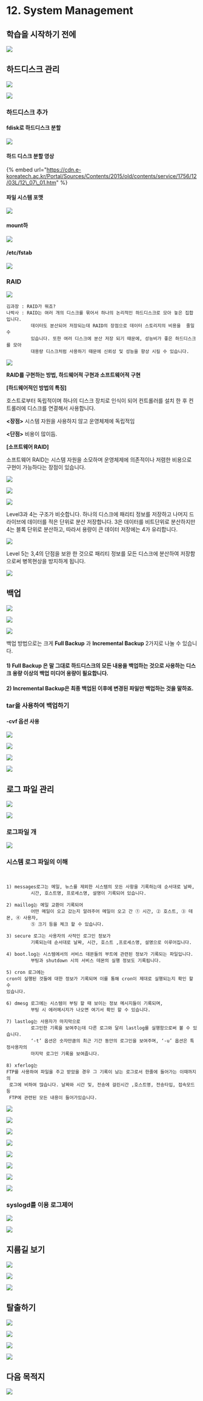 # 12. System Management

## 학습을 시작하기 전에 

![](../../../../.gitbook/assets/image%20%28892%29.png)

## 하드디스크 관리 

![](../../../../.gitbook/assets/image%20%28873%29.png)

![](../../../../.gitbook/assets/image%20%28899%29.png)

###  하드디스크 추가 

#### fdisk로 하드디스크 분할 

![](../../../../.gitbook/assets/image%20%28933%29.png)

#### 하드 디스크 분할 영상 

{% embed url="https://cdn.e-koreatech.ac.kr/Portal/Sources/Contents/2015/old/contents/service/1756/12/03L/12\_07\_01.htm" %}

#### 파일 시스템 포맷

![](../../../../.gitbook/assets/image%20%28924%29.png)

#### mount하

![](../../../../.gitbook/assets/image%20%28901%29.png)

####  /etc/fstab

![](../../../../.gitbook/assets/image%20%28874%29.png)

### RAID 

![](../../../../.gitbook/assets/image%20%28915%29.png)

```text
김과장 : RAID가 뭐죠?
나박사 : RAID는 여러 개의 디스크를 묶어서 하나의 논리적인 하드디스크로 모아 놓은 집합입니다.
         데이터도 분산되어 저장되는데 RAID의 장점으로 데이터 스토리지의 비용을  줄일 수 
         있습니다. 또한 여러 디스크에 분산 저장 되기 때문에, 성능비가 좋은 하드디스크를 모아 
         대용량 디스크처럼 사용하기 때문에 신뢰성 및 성능을 향상 시킬 수 있습니다.

```

![](../../../../.gitbook/assets/image%20%28890%29.png)

**RAID를 구현하는 방법, 하드웨어적 구현과 소프트웨어적 구현**

**\[하드웨어적인 방법의 특징\]** 

호스트로부터 독립적이며 하나의 디스크 장치로 인식이 되어 컨트롤러를 설치 한 후 컨트롤러에 디스크를 연결해서 사용합니다. 

**&lt;장점&gt;** 시스템 자원을 사용하지 않고 운영체제에 독립적임 

**&lt;단점&gt;** 비용이 많이듬.

**\[소프트웨어 RAID\]**

 소프트웨어 RAID는 시스템 자원을 소모하며 운영체제에 의존적이나 저렴한 비용으로 구현이 가능하다는 장점이 있습니다.



![](../../../../.gitbook/assets/image%20%28895%29.png)

![](../../../../.gitbook/assets/image%20%28885%29.png)

![](../../../../.gitbook/assets/image%20%28922%29.png)



Level3과 4는 구조가 비슷합니다. 하나의 디스크에 패리티 정보를 저장하고 나머지 드라이브에 데이터를 적은 단위로 분산 저장합니다. 3은 데이터를 비트단위로 분산하지만 4는 블록 단위로 분산하고, 따라서 용량이 큰 데이터 저장에는 4가 유리합니다.

![](../../../../.gitbook/assets/image%20%28889%29.png)



Level 5는 3,4의 단점을 보완 한 것으로 패리티 정보를 모든 디스크에 분산하여 저장함으로써 병목현상을 방지하게 됩니다.

![](../../../../.gitbook/assets/image%20%28913%29.png)

## 백업 

![](../../../../.gitbook/assets/image%20%28891%29.png)

![](../../../../.gitbook/assets/image%20%28904%29.png)

![](../../../../.gitbook/assets/image%20%28921%29.png)

백업 방법으로는 크게 **Full Backup** 과 **Incremental Backup** 2가지로 나눌 수 있습니다.

#### 1\) Full Backup 은 말 그대로 하드디스크의 모든 내용을 백업하는 것으로 사용하는 디스크 용량 이상의 백업 미디어 용량이 필요합니다.

#### 2\) Incremental Backup은 최종 백업된 이후에 변경된 파일만 백업하는 것을 말하죠.

### tar을 사용하여 백업하기

####  -cvf 옵션 사용

![](../../../../.gitbook/assets/image%20%28879%29.png)

![](../../../../.gitbook/assets/image%20%28909%29.png)

![](../../../../.gitbook/assets/image%20%28903%29.png)



![](../../../../.gitbook/assets/image%20%28911%29.png)

## 로그 파일 관리 

![](../../../../.gitbook/assets/image%20%28871%29.png)

![](../../../../.gitbook/assets/image%20%28917%29.png)

###  로그파일 개

![](../../../../.gitbook/assets/image%20%28908%29.png)

###  시스템 로그 파일의 이해 

```text


1) messages로그는 메일, 뉴스를 제외한 시스템의 모든 사항을 기록하는데 순서대로 날짜,
         시간, 호스트명, 프로세스명, 설명이 기록되어 있습니다.

2) maillog는 메일 교환이 기록되어 
         어떤 메일이 오고 갔는지 알려주어 메일이 오고 간 ① 시간, ② 호스트, ③ 데몬, ④ 사용자, 
         ⑤ 크기 등을 체크 할 수 있습니다. 

3) secure 로그는 사용자의 사적인 로그인 정보가 
         기록되는데 순서대로 날짜, 시간, 호스트 ,프로세스명, 설명으로 이루어집니다. 

4) boot.log는 시스템에서의 서비스 데몬들의 부트에 관련된 정보가 기록되는 파일입니다. 
         부팅과 shutdown 시의 서비스 데몬의 실행 정보도 기록됩니다. 

5) cron 로그에는 
cron이 실행된 것들에 대한 정보가 기록되며 이를 통해 cron이 제대로 실행되는지 확인 할 수 
있습니다. 

6) dmesg 로그에는 시스템이 부팅 할 때 보이는 정보 메시지들이 기록되며, 
         부팅 시 에러메시지가 나오면 여기서 확인 할 수 있습니다. 

7) lastlog는 사용자가 마지막으로
         로그인한 기록을 보여주는데 다른 로그와 달리 lastlog를 실행함으로써 볼 수 있습니다. 
         ‘-t’ 옵션은 숫자만큼의 최근 기간 동안의 로그인을 보여주며, ‘-u’ 옵션은 특정사용자의 
         마지막 로그인 기록을 보여줍니다. 

8) xferlog는 
FTP를 사용하여 파일을 주고 받았을 경우 그 기록이 남는 로그로서 한줄에 들어가는 이때까지의
 로그에 비하여 많습니다. 날짜와 시간 및, 전송에 걸린시간 ,호스트명, 전송타입, 접속모드 등 
 FTP에 관련된 모든 내용이 들어가있습니다.

```

![](../../../../.gitbook/assets/image%20%28914%29.png)

![](../../../../.gitbook/assets/image%20%28918%29.png)

![](../../../../.gitbook/assets/image%20%28900%29.png)

![](../../../../.gitbook/assets/image%20%28916%29.png)

![](../../../../.gitbook/assets/image%20%28896%29.png)

![](../../../../.gitbook/assets/image%20%28880%29.png)

![](../../../../.gitbook/assets/image%20%28897%29.png)

![](../../../../.gitbook/assets/image%20%28931%29.png)

### syslogd를 이용 로그제어 

![](../../../../.gitbook/assets/image%20%28927%29.png)

![](../../../../.gitbook/assets/image%20%28902%29.png)

## 지름길 보기 

![](../../../../.gitbook/assets/image%20%28928%29.png)

![](../../../../.gitbook/assets/image%20%28878%29.png)

![](../../../../.gitbook/assets/image%20%28906%29.png)



## 탈출하기 

![](../../../../.gitbook/assets/image%20%28870%29.png)

![](../../../../.gitbook/assets/image%20%28883%29.png)

![](../../../../.gitbook/assets/image%20%28919%29.png)

![](../../../../.gitbook/assets/image%20%28893%29.png)

## 다음 목적지

![](../../../../.gitbook/assets/image%20%28910%29.png)

